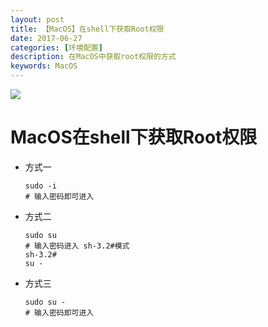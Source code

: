 ```yaml
---
layout: post
title: 【MacOS】在shell下获取Root权限
date: 2017-06-27
categories: [环境配置]
description: 在MacOS中获取root权限的方式
keywords: MacOS
---
```


![](http://static.open-open.com/news/uploadImg/20150624/20150624143847_776.jpg)

# MacOS在shell下获取Root权限

* 方式一
    ```shell
    sudo -i
    # 输入密码即可进入
    ```
* 方式二
	```shell
    sudo su
    # 输入密码进入 sh-3.2#模式
    sh-3.2# 
    su -
    ```
* 方式三
	```shell
    sudo su -
 	# 输入密码即可进入
    ```

